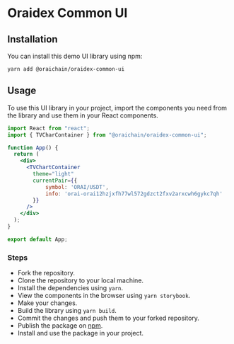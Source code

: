 # Oraidex Common UI

## Installation

You can install this demo UI library using npm:

```
yarn add @oraichain/oraidex-common-ui
```

## Usage

To use this UI library in your project, import the components you need from the library and use them in your React components.

```jsx
import React from "react";
import { TVCharContainer } from "@oraichain/oraidex-common-ui";

function App() {
  return (
    <div>
      <TVChartContainer
        theme="light"
        currentPair={{
            symbol: 'ORAI/USDT',
            info: 'orai-orai12hzjxfh77wl572gdzct2fxv2arxcwh6gykc7qh'
        }}
      />
    </div>
  );
}

export default App;
```

### Steps

- Fork the repository.
- Clone the repository to your local machine.
- Install the dependencies using `yarn`.
- View the components in the browser using `yarn storybook`.
- Make your changes.
- Build the library using `yarn build`.
- Commit the changes and push them to your forked repository.
- Publish the package on [npm](https://www.npmjs.com/).
- Install and use the package in your project.